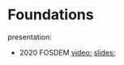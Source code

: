 # Foundations
presentation:
- 2020 FOSDEM [video:](https://youtu.be/4szsLFx4Hos) [slides:](https://archive.fosdem.org/2020/schedule/event/smartphones/attachments/slides/4199/export/events/attachments/smartphones/slides/4199/presentation.pdf)
